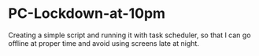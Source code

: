 # PC-Lockdown-at-10pm
Creating a simple script and running it with task scheduler, so that I can go offline at proper time and avoid using screens late at night.
